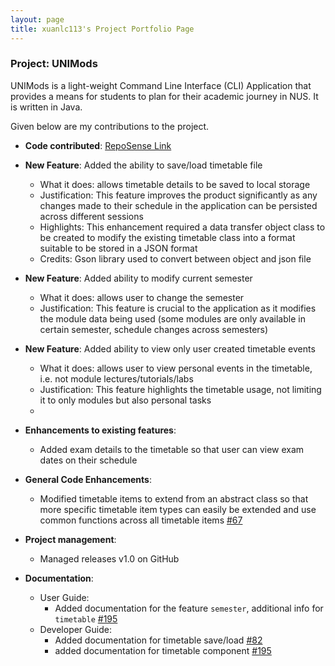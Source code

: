 ```yaml
---
layout: page
title: xuanlc113's Project Portfolio Page
---
```


### Project: UNIMods

UNIMods is a light-weight Command Line Interface (CLI) Application that provides a means for students to plan for their academic journey in NUS. It is written in Java.

Given below are my contributions to the project.

* **Code contributed**: [RepoSense Link](https://nus-cs2113-ay2122s1.github.io/tp-dashboard/?search=xuanlc113&sort=totalCommits%20dsc&sortWithin=title&timeframe=commit&mergegroup=&groupSelect=groupByRepos&breakdown=true&checkedFileTypes=docs~functional-code~test-code~other&since=2021-09-25&tabOpen=true&tabType=authorship&tabAuthor=xuanlc113&tabRepo=AY2122S1-CS2113T-W12-2%2Ftp%5Bmaster%5D&authorshipIsMergeGroup=false&authorshipFileTypes=docs~functional-code~test-code~other&authorshipIsBinaryFileTypeChecked=false)

* **New Feature**: Added the ability to save/load timetable file
    * What it does: allows timetable details to be saved to local storage
    * Justification: This feature improves the product significantly as any changes made to their schedule in the application can be persisted across different sessions
    * Highlights: This enhancement required a data transfer object class to be created to modify  the existing timetable class into a format suitable to be stored in a JSON format
    * Credits: Gson library used to convert between object and json file

* **New Feature**: Added ability to modify current semester
    * What it does: allows user to change the semester
    * Justification: This feature is crucial to the application as it modifies the module data being used (some modules are only available in certain semester, schedule changes across semesters)

* **New Feature**: Added ability to view only user created timetable events
    * What it does: allows user to view personal events in the timetable, i.e. not module lectures/tutorials/labs
    * Justification: This feature highlights the timetable usage, not limiting it to only modules but also personal tasks
    * 
* **Enhancements to existing features**:
    * Added exam details to the timetable so that user can view exam dates on their schedule

* **General Code Enhancements**:
    * Modified timetable items to extend from an abstract class so that more specific timetable item types can easily be extended and use common functions across all timetable items [\#67](https://github.com/AY2122S1-CS2113T-W12-2/tp/pull/67)

* **Project management**:
    * Managed releases v1.0 on GitHub

* **Documentation**:
    * User Guide:
        * Added documentation for the feature `semester`, additional info for `timetable` [\#195](https://github.com/AY2122S1-CS2113T-W12-2/tp/pull/195)
    * Developer Guide:
        * Added documentation for timetable save/load [\#82](https://github.com/AY2122S1-CS2113T-W12-2/tp/pull/82/files)
        * added documentation for timetable component [\#195](https://github.com/AY2122S1-CS2113T-W12-2/tp/pull/195)